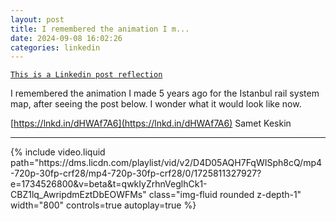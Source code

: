 ```yaml
---
layout: post
title: I remembered the animation I m...
date: 2024-09-08 16:02:26
categories: linkedin
---
```


[`This is a Linkedin post reflection`](https://www.linkedin.com/feed/update/urn:li:activity:7238577435477180416)

I remembered the animation I made 5 years ago for the Istanbul rail system map, after seeing the post below. I wonder what it would look like now.

[https://lnkd.in/dHWAf7A6](https://lnkd.in/dHWAf7A6) Samet Keskin

<hr>
<div class="row mt-3">
{% include video.liquid path="https://dms.licdn.com/playlist/vid/v2/D4D05AQH7FqWISph8cQ/mp4-720p-30fp-crf28/mp4-720p-30fp-crf28/0/1725811327927?e=1734526800&v=beta&t=qwkIyZrhnVeglhCk1-CBZ1lq_AwripdmEztDbEOWFMs" class="img-fluid rounded z-depth-1" width="800" controls=true autoplay=true %}


</div>
